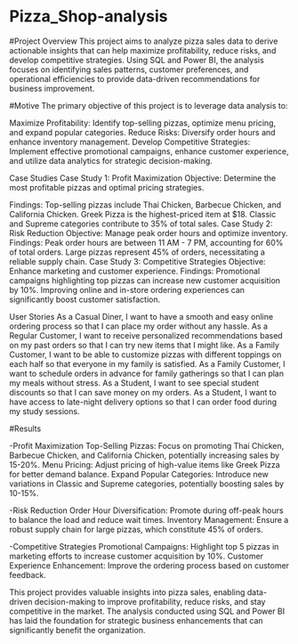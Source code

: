 # Pizza_Shop-analysis
#Project Overview 
This project aims to analyze pizza sales data to derive actionable insights that can help maximize profitability, reduce risks, and develop competitive strategies. Using SQL and Power BI, the analysis focuses on identifying sales patterns, customer preferences, and operational efficiencies to provide data-driven recommendations for business improvement. 

#Motive 
The primary objective of this project is to leverage data analysis to: 

  Maximize Profitability: Identify top-selling pizzas, optimize menu pricing, and expand popular categories. 
  Reduce Risks: Diversify order hours and enhance inventory management. 
  Develop Competitive Strategies: Implement effective promotional campaigns, enhance customer experience, and utilize data analytics for strategic decision-making. 
  
Case Studies 
  Case Study 1: Profit Maximization 
  Objective: Determine the most profitable pizzas and optimal pricing strategies. 

Findings: 
  Top-selling pizzas include Thai Chicken, Barbecue Chicken, and California Chicken. 
  Greek Pizza is the highest-priced item at $18. 
  Classic and Supreme categories contribute to 35% of total sales. 
Case Study 2: Risk Reduction 
  Objective: Manage peak order hours and optimize inventory. 
    Findings: 
    Peak order hours are between 11 AM - 7 PM, accounting for 60% of total orders. 
    Large pizzas represent 45% of orders, necessitating a reliable supply chain. 
Case Study 3: Competitive Strategies 
  Objective: Enhance marketing and customer experience. 
    Findings: 
    Promotional campaigns highlighting top pizzas can increase new customer acquisition by 10%. 
    Improving online and in-store ordering experiences can significantly boost customer satisfaction. 


User Stories 
As a Casual Diner, I want to have a smooth and easy online ordering process so that I can place my order without any hassle. 
As a Regular Customer, I want to receive personalized recommendations based on my past orders so that I can try new items that I might like. 
As a Family Customer, I want to be able to customize pizzas with different toppings on each half so that everyone in my family is satisfied. 
As a Family Customer, I want to schedule orders in advance for family gatherings so that I can plan my meals without stress. 
As a Student, I want to see special student discounts so that I can save money on my orders. 
As a Student, I want to have access to late-night delivery options so that I can order food during my study sessions. 

#Results 

-Profit Maximization 
  Top-Selling Pizzas: Focus on promoting Thai Chicken, Barbecue Chicken, and California Chicken, potentially increasing sales by 15-20%. 
  Menu Pricing: Adjust pricing of high-value items like Greek Pizza for better demand balance. 
  Expand Popular Categories: Introduce new variations in Classic and Supreme categories, potentially boosting sales by 10-15%. 
  
-Risk Reduction 
  Order Hour Diversification: Promote during off-peak hours to balance the load and reduce wait times. 
  Inventory Management: Ensure a robust supply chain for large pizzas, which constitute 45% of orders. 
  
-Competitive Strategies 
  Promotional Campaigns: Highlight top 5 pizzas in marketing efforts to increase customer acquisition by 10%. 
  Customer Experience Enhancement: Improve the ordering process based on customer feedback. 

This project provides valuable insights into pizza sales, enabling data-driven decision-making to improve profitability, reduce risks, and stay competitive in the market. The analysis conducted using SQL and Power BI has laid the foundation for strategic business enhancements that can significantly benefit the organization.
